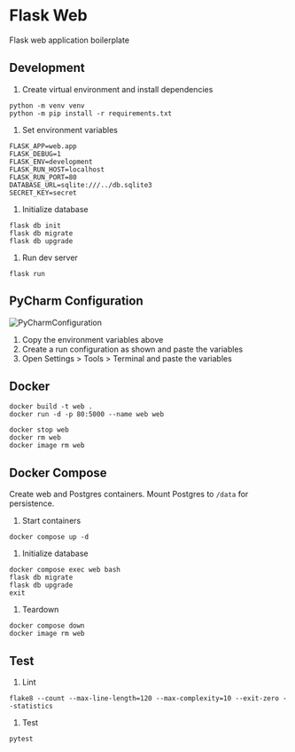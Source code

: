 # Flask Web

Flask web application boilerplate

## Development
1. Create virtual environment and install dependencies

```
python -m venv venv
python -m pip install -r requirements.txt
```

1. Set environment variables

```
FLASK_APP=web.app
FLASK_DEBUG=1
FLASK_ENV=development
FLASK_RUN_HOST=localhost
FLASK_RUN_PORT=80
DATABASE_URL=sqlite:///../db.sqlite3
SECRET_KEY=secret
```

1. Initialize database

```
flask db init
flask db migrate
flask db upgrade
```

1. Run dev server

```
flask run
```

## PyCharm Configuration

![PyCharmConfiguration](https://i.imgur.com/9f21iNs.png)

1. Copy the environment variables above
1. Create a run configuration as shown and paste the variables
1. Open Settings > Tools > Terminal and paste the variables

## Docker
```
docker build -t web .
docker run -d -p 80:5000 --name web web

docker stop web
docker rm web
docker image rm web
```

## Docker Compose

Create web and Postgres containers. Mount Postgres to `/data` for persistence.

1. Start containers

```
docker compose up -d
```

1. Initialize database

```
docker compose exec web bash
flask db migrate
flask db upgrade
exit
```

1. Teardown

```
docker compose down
docker image rm web
```

## Test

1. Lint

```
flake8 --count --max-line-length=120 --max-complexity=10 --exit-zero --statistics
```

1. Test

```
pytest
```
